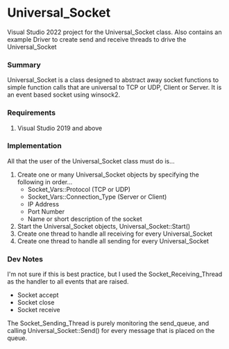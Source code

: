 # Universal_Socket
Visual Studio 2022 project for the Universal_Socket class. Also contains an example Driver to create send and receive threads to drive the Universal_Socket

### Summary
Universal_Socket is a class designed to abstract away socket functions to simple function calls that are universal to TCP or UDP, Client or Server.
It is an event based socket using winsock2.

### Requirements
1. Visual Studio 2019 and above

### Implementation
All that the user of the Universal_Socket class must do is...
1. Create one or many Universal_Socket objects by specifying the following in order...
   - Socket_Vars::Protocol (TCP or UDP)
   - Socket_Vars::Connection_Type (Server or Client)
   - IP Address
   - Port Number
   - Name or short description of the socket
2. Start the Universal_Socket objects, Universal_Socket::Start()
3. Create one thread to handle all receiving for every Universal_Socket
4. Create one thread to handle all sending for every Universal_Socket

### Dev Notes
I'm not sure if this is best practice, but I used the Socket_Receiving_Thread as the handler to all events that are raised.
- Socket accept
- Socket close
- Socket receive

The Socket_Sending_Thread is purely monitoring the send_queue, and calling Universal_Socket::Send() for every message that is placed on the queue.
